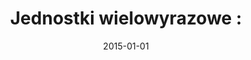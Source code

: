 ---
# Documentation: https://wowchemy.com/docs/managing-content/

title: 'Jednostki wielowyrazowe :'
subtitle: ''
summary: ''
authors:
- Marek M. Maziarz
- Stanisław Szpakowicz
- piasecki
- Agnieszka Dziob
tags: []
categories: []
date: '2015-01-01'
lastmod: 2022-10-07T05:03:01Z
featured: false
draft: false

# Featured image
# To use, add an image named `featured.jpg/png` to your page's folder.
# Focal points: Smart, Center, TopLeft, Top, TopRight, Left, Right, BottomLeft, Bottom, BottomRight.
image:
  caption: ''
  focal_point: ''
  preview_only: false

# Projects (optional).
#   Associate this post with one or more of your projects.
#   Simply enter your project's folder or file name without extension.
#   E.g. `projects = ["internal-project"]` references `content/project/deep-learning/index.md`.
#   Otherwise, set `projects = []`.
projects: []
publishDate: '2022-10-07T05:02:59.974873Z'
publication_types:
- '4'
abstract: ''
publication: ''
---